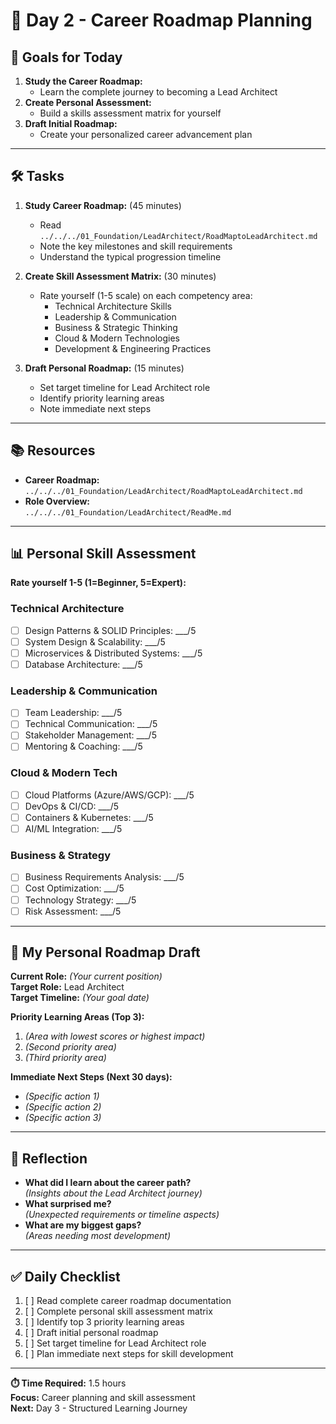 # 📅 Day 2 - Career Roadmap Planning

## 🎯 Goals for Today

1. **Study the Career Roadmap:**
   - Learn the complete journey to becoming a Lead Architect
2. **Create Personal Assessment:**
   - Build a skills assessment matrix for yourself
3. **Draft Initial Roadmap:**
   - Create your personalized career advancement plan

---

## 🛠️ Tasks

1. **Study Career Roadmap:** (45 minutes)

   - Read `../../../01_Foundation/LeadArchitect/RoadMaptoLeadArchitect.md`
   - Note the key milestones and skill requirements
   - Understand the typical progression timeline

2. **Create Skill Assessment Matrix:** (30 minutes)

   - Rate yourself (1-5 scale) on each competency area:
     - Technical Architecture Skills
     - Leadership & Communication
     - Business & Strategic Thinking
     - Cloud & Modern Technologies
     - Development & Engineering Practices

3. **Draft Personal Roadmap:** (15 minutes)
   - Set target timeline for Lead Architect role
   - Identify priority learning areas
   - Note immediate next steps

---

## 📚 Resources

- **Career Roadmap:**  
  `../../../01_Foundation/LeadArchitect/RoadMaptoLeadArchitect.md`
- **Role Overview:**  
  `../../../01_Foundation/LeadArchitect/ReadMe.md`

---

## 📊 Personal Skill Assessment

**Rate yourself 1-5 (1=Beginner, 5=Expert):**

### Technical Architecture

- [ ] Design Patterns & SOLID Principles: \_\_\_/5
- [ ] System Design & Scalability: \_\_\_/5
- [ ] Microservices & Distributed Systems: \_\_\_/5
- [ ] Database Architecture: \_\_\_/5

### Leadership & Communication

- [ ] Team Leadership: \_\_\_/5
- [ ] Technical Communication: \_\_\_/5
- [ ] Stakeholder Management: \_\_\_/5
- [ ] Mentoring & Coaching: \_\_\_/5

### Cloud & Modern Tech

- [ ] Cloud Platforms (Azure/AWS/GCP): \_\_\_/5
- [ ] DevOps & CI/CD: \_\_\_/5
- [ ] Containers & Kubernetes: \_\_\_/5
- [ ] AI/ML Integration: \_\_\_/5

### Business & Strategy

- [ ] Business Requirements Analysis: \_\_\_/5
- [ ] Cost Optimization: \_\_\_/5
- [ ] Technology Strategy: \_\_\_/5
- [ ] Risk Assessment: \_\_\_/5

---

## 📝 My Personal Roadmap Draft

**Current Role:** _(Your current position)_  
**Target Role:** Lead Architect  
**Target Timeline:** _(Your goal date)_

**Priority Learning Areas (Top 3):**

1. _(Area with lowest scores or highest impact)_
2. _(Second priority area)_
3. _(Third priority area)_

**Immediate Next Steps (Next 30 days):**

- _(Specific action 1)_
- _(Specific action 2)_
- _(Specific action 3)_

---

## 📝 Reflection

- **What did I learn about the career path?**  
  _(Insights about the Lead Architect journey)_
- **What surprised me?**  
  _(Unexpected requirements or timeline aspects)_
- **What are my biggest gaps?**  
  _(Areas needing most development)_

---

## ✅ Daily Checklist

1. [ ] Read complete career roadmap documentation
2. [ ] Complete personal skill assessment matrix
3. [ ] Identify top 3 priority learning areas
4. [ ] Draft initial personal roadmap
5. [ ] Set target timeline for Lead Architect role
6. [ ] Plan immediate next steps for skill development

---

**⏱️ Time Required:** 1.5 hours  
**Focus:** Career planning and skill assessment  
**Next:** Day 3 - Structured Learning Journey

